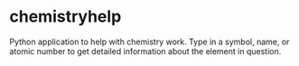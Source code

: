 # chemistryhelp
Python application to help with chemistry work. Type in a symbol, name, or atomic number to get detailed information about the element in question.
